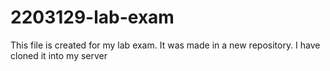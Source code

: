 # 2203129-lab-exam

This file is created for my lab exam.
It was made in a new repository.
I have cloned it into my server
